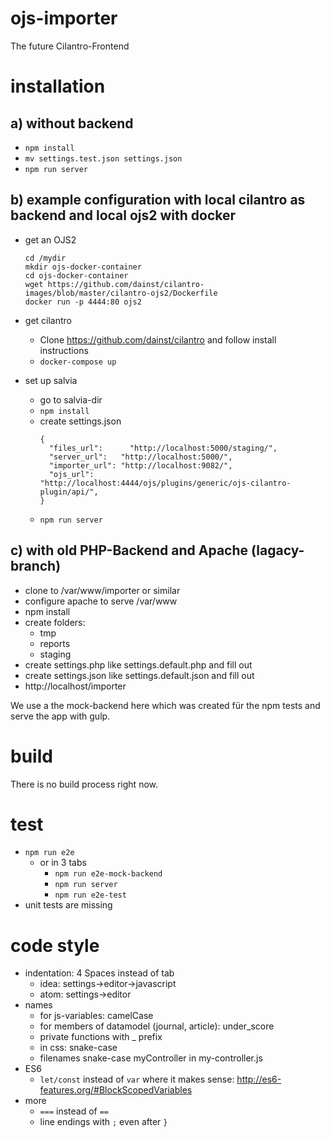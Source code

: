 # ojs-importer
The future Cilantro-Frontend

# installation

## a) without backend
- `npm install`
- `mv settings.test.json settings.json`
- `npm run server`

## b) example configuration with local cilantro as backend and local ojs2 with docker
- get an OJS2
    ```
    cd /mydir
    mkdir ojs-docker-container
    cd ojs-docker-container
    wget https://github.com/dainst/cilantro-images/blob/master/cilantro-ojs2/Dockerfile
    docker run -p 4444:80 ojs2
    ```
- get cilantro
    - Clone https://github.com/dainst/cilantro and follow install instructions
    - `docker-compose up`
   
- set up salvia
    - go to salvia-dir
    - `npm install`
    - create settings.json
        ```
        {
          "files_url":      "http://localhost:5000/staging/",
          "server_url":   "http://localhost:5000/",
          "importer_url": "http://localhost:9082/",
          "ojs_url":      "http://localhost:4444/ojs/plugins/generic/ojs-cilantro-plugin/api/",
        }
        ```    
    - `npm run server`

## c) with old PHP-Backend and Apache (lagacy-branch)
- clone to /var/www/importer or similar
- configure apache to serve /var/www
- npm install
- create folders:
    - tmp 
    - reports
    - staging
- create settings.php like settings.default.php and fill out
- create settings.json like settings.default.json and fill out
- http://localhost/importer



We use a the mock-backend here which was created für the npm tests and serve the app with gulp.

# build
There is no build process right now.

# test
- `npm run e2e`
    - or in 3 tabs
        - `npm run e2e-mock-backend`
        - `npm run server`
        - `npm run e2e-test`
- unit tests are missing 

# code style

- indentation: 4 Spaces instead of tab
    - idea: settings->editor->javascript
    - atom: settings->editor
- names
    - for js-variables: camelCase 
    - for members of datamodel (journal, article): under_score
    - private functions with _ prefix
    - in css: snake-case 
    - filenames snake-case myController in my-controller.js
- ES6
    - `let/const` instead of `var` where it makes sense: http://es6-features.org/#BlockScopedVariables
- more    
    - `===` instead of `==`
    - line endings with `;` even after `}` 
    